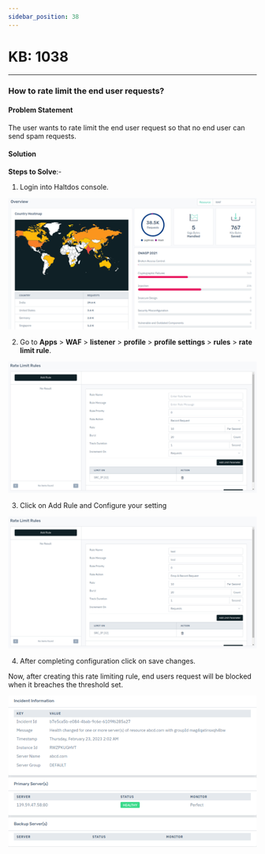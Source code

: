 ```yaml
---
sidebar_position: 38
---
```


# KB: 1038
-----------

### **How to rate limit the end user requests?**

#### **Problem Statement**

The user wants to rate limit the end user request so that no end user can send spam requests.

#### **Solution**

**Steps to Solve**:-

1. Login into Haltdos console.

![kb-1038](/img/waf/v8/kb/kb_1038_overview.png)

2. Go to **Apps** > **WAF** > **listener** > **profile** > **profile settings** > **rules** > **rate limit rule**.

![kb-1038](/img/waf/v8/kb/kb_1038_rate_limit.png)

3. Click on Add Rule and Configure your setting 

![kb-1038](/img/waf/v8/kb/kb_1038_rate_limit_conf.png)

4. After completing configuration click on save changes.

Now, after creating this rate limiting rule, end users request will be blocked when it breaches the threshold set.

![kb-1038](/img/waf/v8/kb/kb_1038_incident.png)




